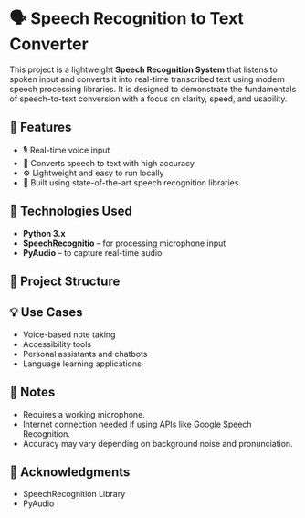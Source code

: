 # 🗣️ Speech Recognition to Text Converter

This project is a lightweight **Speech Recognition System** that listens to spoken input and converts it into real-time transcribed text using modern speech processing libraries. It is designed to demonstrate the fundamentals of speech-to-text conversion with a focus on clarity, speed, and usability.

## 📌 Features

- 🎙️ Real-time voice input  
- 📝 Converts speech to text with high accuracy  
- ⚙️ Lightweight and easy to run locally  
- 🧠 Built using state-of-the-art speech recognition libraries  

## 🚀 Technologies Used

- **Python 3.x**
- **SpeechRecognitio** – for processing microphone input
- **PyAudio** – to capture real-time audio    

## 📂 Project Structure

## 💡 Use Cases

- Voice-based note taking
- Accessibility tools
- Personal assistants and chatbots
- Language learning applications

## 📌 Notes

- Requires a working microphone.
- Internet connection needed if using APIs like Google Speech Recognition.
- Accuracy may vary depending on background noise and pronunciation.

## 🙌 Acknowledgments

- SpeechRecognition Library
- PyAudio

